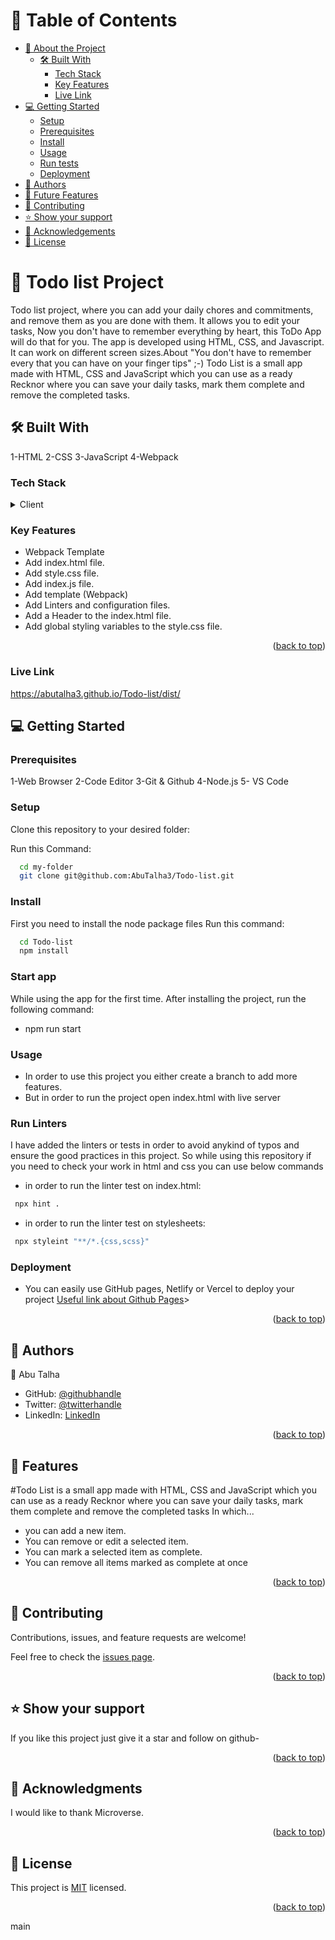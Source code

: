 <a name="readme-top"></a>

# 📗 Table of Contents

- [📖 About the Project](#about-project)
  - [🛠 Built With](#built-with)
    - [Tech Stack](#tech-stack)
    - [Key Features](#key-features)
    - [Live Link](#live-link)
- [💻 Getting Started](#getting-started)
  - [Setup](#setup)
  - [Prerequisites](#prerequisites)
  - [Install](#install)
  - [Usage](#usage)
  - [Run tests](#run-tests)
  - [Deployment](#deployment)
- [👥 Authors](#authors)
- [🔭 Future Features](#future-features)
- [🤝 Contributing](#contributing)
- [⭐️ Show your support](#support)
- [🙏 Acknowledgements](#acknowledgements)
- [📝 License](#license)

# 📖 Todo list Project <a name="about-project"></a>

Todo list project, where you can add your daily chores and commitments, and remove them as you are done with them. It allows you to edit your tasks, Now you don't have to remember everything by heart, this ToDo App will do that for you. The app is developed using HTML, CSS, and Javascript. It can work on different screen sizes.About
"You don't have to remember every that you can have on your finger tips" ;-) Todo List is a small app made with HTML, CSS and JavaScript which you can use as a ready Recknor where you can save your daily tasks, mark them complete and remove the completed tasks.

## 🛠 Built With <a name="built-with"></a>

1-HTML
2-CSS
3-JavaScript
4-Webpack

### Tech Stack <a name="tech-stack"></a>

<details>
  <summary>Client</summary>
  <ul>
    <li><a href="https://developer.mozilla.org/en-US/docs/Web/HTML">HTML</a></li>
    <li><a href="https://developer.mozilla.org/en-US/docs/Web/CSS">CSS</a></li>
    <li><a href="https://developer.mozilla.org/en-US/docs/Web/JavaScript">JS</a></li>
  </ul>
</details>

<!-- Features -->

### Key Features <a name="key-features"></a>


- Webpack Template 
- Add index.html file.
- Add style.css file.
- Add index.js file.
- Add template (Webpack)
- Add Linters and configuration files.
- Add a Header to the index.html file.
- Add global styling variables to the style.css file.

<p align="right">(<a href="#readme-top">back to top</a>)</p>

### Live Link <a name="live-link"></a>

https://abutalha3.github.io/Todo-list/dist/

<!-- GETTING STARTED -->

## 💻 Getting Started <a name="getting-started"></a>

### Prerequisites

1-Web Browser
2-Code Editor
3-Git & Github
4-Node.js
5- VS Code

### Setup

Clone this repository to your desired folder:

Run this Command:

```sh
  cd my-folder
  git clone git@github.com:AbuTalha3/Todo-list.git
```

### Install

First you need to install the node package files
Run this command:

```sh
  cd Todo-list
  npm install
```
<!-- START APP -->
### Start app
While using the app for the first time. After installing the project, run the following command:

- npm run start

### Usage

- In order to use this project you either create a branch to add more features.
- But in order to run the project open index.html with live server

### Run Linters

I have added the linters or tests in order to avoid anykind of typos and ensure the good practices in this project. So while using this repository if you need to check your work in html and css you can use below commands

- in order to run the linter test on index.html:

```sh
 npx hint .
```

- in order to run the linter test on stylesheets:

```sh
 npx styleint "**/*.{css,scss}"
```

### Deployment

- You can easily use GitHub pages, Netlify or Vercel to deploy your project
  <a href="https://docs.github.com/en/pages/quickstart">Useful link about Github Pages</a>>

<p align="right">(<a href="#readme-top">back to top</a>)</p>

<!-- AUTHORS -->

## 👥 Authors <a name="authors"></a>


👤 Abu Talha

- GitHub: [@githubhandle](https://github.com/AbuTalha3)
- Twitter: [@twitterhandle](https://twitter.com/AbuTalha8T)
- LinkedIn: [LinkedIn](https://www.linkedin.com/in/abu-talha-8203b252/)

<p align="right">(<a href="#readme-top">back to top</a>)</p>

<!-- FUTURE FEATURES -->

## 🔭 Features <a name="Todo list features"></a>

#Todo List is a small app made with HTML, CSS and JavaScript which you can use as a ready Recknor where you can save your daily tasks, mark them complete and remove the completed tasks In which...
- you can add a new item.
- You can remove or edit a selected item.
- You can mark a selected item as complete.
- You can remove all items marked as complete at once

<p align="right">(<a href="#readme-top">back to top</a>)</p>

<!-- CONTRIBUTING -->

## 🤝 Contributing <a name="contributing"></a>

Contributions, issues, and feature requests are welcome!

Feel free to check the [issues page](https://github.com/AbuTalha3/Todo-list/issues).

<p align="right">(<a href="#readme-top">back to top</a>)</p>

<!-- SUPPORT -->

## ⭐️ Show your support <a name="support"></a>

If you like this project just give it a star and follow on github-

<p align="right">(<a href="#readme-top">back to top</a>)</p>

<!-- ACKNOWLEDGEMENTS -->

## 🙏 Acknowledgments <a name="acknowledgements"></a>

I would like to thank Microverse.

<p align="right">(<a href="#readme-top">back to top</a>)</p>

<!-- LICENSE -->

## 📝 License <a name="license"></a>

This project is [MIT](./MIT.md) licensed.

<p align="right">(<a href="#readme-top">back to top</a>)</p>
 main
